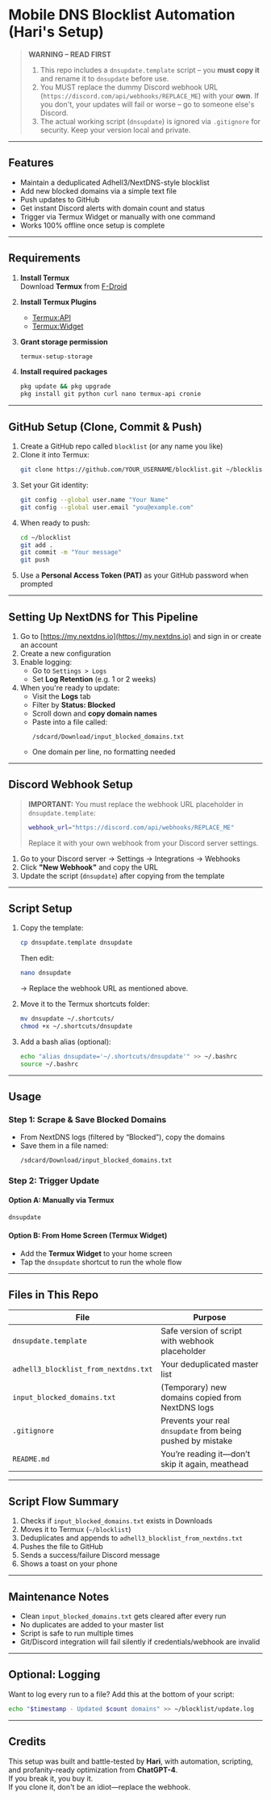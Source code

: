 # Mobile DNS Blocklist Automation (Hari's Setup)

> **WARNING – READ FIRST**
>
> 1. This repo includes a `dnsupdate.template` script – you **must copy it** and rename it to `dnsupdate` before use.
> 2. You MUST replace the dummy Discord webhook URL (`https://discord.com/api/webhooks/REPLACE_ME`) with your **own**. If you don't, your updates will fail or worse – go to someone else's Discord.
> 3. The actual working script (`dnsupdate`) is ignored via `.gitignore` for security. Keep your version local and private.

---

## Features

- Maintain a deduplicated Adhell3/NextDNS-style blocklist
- Add new blocked domains via a simple text file
- Push updates to GitHub
- Get instant Discord alerts with domain count and status
- Trigger via Termux Widget or manually with one command
- Works 100% offline once setup is complete

---

## Requirements

1. **Install Termux**  
   Download **Termux** from [F-Droid](https://f-droid.org/packages/com.termux/)

2. **Install Termux Plugins**
   - [Termux:API](https://f-droid.org/packages/com.termux.api/)
   - [Termux:Widget](https://f-droid.org/packages/com.termux.widget/)

3. **Grant storage permission**
   ```bash
   termux-setup-storage
   ```

4. **Install required packages**
   ```bash
   pkg update && pkg upgrade
   pkg install git python curl nano termux-api cronie
   ```

---

## GitHub Setup (Clone, Commit & Push)

1. Create a GitHub repo called `blocklist` (or any name you like)
2. Clone it into Termux:
   ```bash
   git clone https://github.com/YOUR_USERNAME/blocklist.git ~/blocklist
   ```
3. Set your Git identity:
   ```bash
   git config --global user.name "Your Name"
   git config --global user.email "you@example.com"
   ```
4. When ready to push:
   ```bash
   cd ~/blocklist
   git add .
   git commit -m "Your message"
   git push
   ```
5. Use a **Personal Access Token (PAT)** as your GitHub password when prompted

---

## Setting Up NextDNS for This Pipeline

1. Go to [https://my.nextdns.io](https://my.nextdns.io) and sign in or create an account
2. Create a new configuration
3. Enable logging:
   - Go to `Settings > Logs`
   - Set **Log Retention** (e.g. 1 or 2 weeks)
4. When you're ready to update:
   - Visit the **Logs** tab
   - Filter by **Status: Blocked**
   - Scroll down and **copy domain names**
   - Paste into a file called:
     ```
     /sdcard/Download/input_blocked_domains.txt
     ```
   - One domain per line, no formatting needed

---

## Discord Webhook Setup

> **IMPORTANT:** You must replace the webhook URL placeholder in `dnsupdate.template`:
> ```bash
> webhook_url="https://discord.com/api/webhooks/REPLACE_ME"
> ```
> Replace it with your own webhook from your Discord server settings.

1. Go to your Discord server → Settings → Integrations → Webhooks
2. Click **"New Webhook"** and copy the URL
3. Update the script (`dnsupdate`) after copying from the template

---

## Script Setup

1. Copy the template:
   ```bash
   cp dnsupdate.template dnsupdate
   ```
   Then edit:
   ```bash
   nano dnsupdate
   ```
   → Replace the webhook URL as mentioned above.

2. Move it to the Termux shortcuts folder:
   ```bash
   mv dnsupdate ~/.shortcuts/
   chmod +x ~/.shortcuts/dnsupdate
   ```

3. Add a bash alias (optional):
   ```bash
   echo "alias dnsupdate='~/.shortcuts/dnsupdate'" >> ~/.bashrc
   source ~/.bashrc
   ```

---

## Usage

### **Step 1: Scrape & Save Blocked Domains**
- From NextDNS logs (filtered by “Blocked”), copy the domains
- Save them in a file named:
  ```
  /sdcard/Download/input_blocked_domains.txt
  ```

### **Step 2: Trigger Update**

#### Option A: Manually via Termux
```bash
dnsupdate
```

#### Option B: From Home Screen (Termux Widget)
- Add the **Termux Widget** to your home screen
- Tap the `dnsupdate` shortcut to run the whole flow

---

## Files in This Repo

| File | Purpose |
|------|---------|
| `dnsupdate.template` | Safe version of script with webhook placeholder |
| `adhell3_blocklist_from_nextdns.txt` | Your deduplicated master list |
| `input_blocked_domains.txt` | (Temporary) new domains copied from NextDNS logs |
| `.gitignore` | Prevents your real `dnsupdate` from being pushed by mistake |
| `README.md` | You’re reading it—don’t skip it again, meathead |

---

## Script Flow Summary

1. Checks if `input_blocked_domains.txt` exists in Downloads
2. Moves it to Termux (`~/blocklist`)
3. Deduplicates and appends to `adhell3_blocklist_from_nextdns.txt`
4. Pushes the file to GitHub
5. Sends a success/failure Discord message
6. Shows a toast on your phone

---

## Maintenance Notes

- Clean `input_blocked_domains.txt` gets cleared after every run
- No duplicates are added to your master list
- Script is safe to run multiple times
- Git/Discord integration will fail silently if credentials/webhook are invalid

---

## Optional: Logging

Want to log every run to a file? Add this at the bottom of your script:
```bash
echo "$timestamp - Updated $count domains" >> ~/blocklist/update.log
```

---

## Credits

This setup was built and battle-tested by **Hari**, with automation, scripting, and profanity-ready optimization from **ChatGPT-4**.  
If you break it, you buy it.  
If you clone it, don't be an idiot—replace the webhook.

